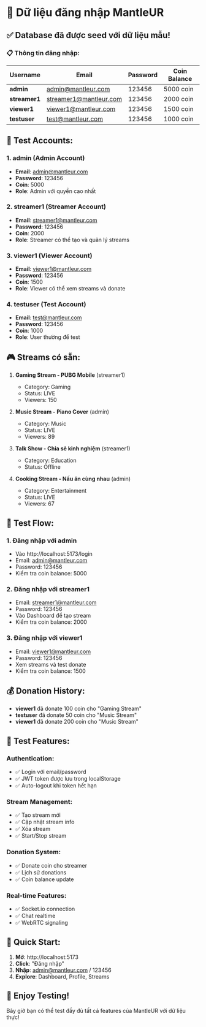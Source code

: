 # 🔐 Dữ liệu đăng nhập MantleUR

## ✅ Database đã được seed với dữ liệu mẫu!

### 📋 Thông tin đăng nhập:

| Username | Email | Password | Coin Balance |
|----------|-------|----------|-------------|
| **admin** | admin@mantleur.com | 123456 | 5000 coin |
| **streamer1** | streamer1@mantleur.com | 123456 | 2000 coin |
| **viewer1** | viewer1@mantleur.com | 123456 | 1500 coin |
| **testuser** | test@mantleur.com | 123456 | 1000 coin |

## 🎯 Test Accounts:

### 1. **admin** (Admin Account)
- **Email**: admin@mantleur.com
- **Password**: 123456
- **Coin**: 5000
- **Role**: Admin với quyền cao nhất

### 2. **streamer1** (Streamer Account)
- **Email**: streamer1@mantleur.com
- **Password**: 123456
- **Coin**: 2000
- **Role**: Streamer có thể tạo và quản lý streams

### 3. **viewer1** (Viewer Account)
- **Email**: viewer1@mantleur.com
- **Password**: 123456
- **Coin**: 1500
- **Role**: Viewer có thể xem streams và donate

### 4. **testuser** (Test Account)
- **Email**: test@mantleur.com
- **Password**: 123456
- **Coin**: 1000
- **Role**: User thường để test

## 🎮 Streams có sẵn:

1. **Gaming Stream - PUBG Mobile** (streamer1)
   - Category: Gaming
   - Status: LIVE
   - Viewers: 150

2. **Music Stream - Piano Cover** (admin)
   - Category: Music
   - Status: LIVE
   - Viewers: 89

3. **Talk Show - Chia sẻ kinh nghiệm** (streamer1)
   - Category: Education
   - Status: Offline

4. **Cooking Stream - Nấu ăn cùng nhau** (admin)
   - Category: Entertainment
   - Status: LIVE
   - Viewers: 67

## 🧪 Test Flow:

### 1. Đăng nhập với admin
- Vào http://localhost:5173/login
- Email: admin@mantleur.com
- Password: 123456
- Kiểm tra coin balance: 5000

### 2. Đăng nhập với streamer1
- Email: streamer1@mantleur.com
- Password: 123456
- Vào Dashboard để tạo stream
- Kiểm tra coin balance: 2000

### 3. Đăng nhập với viewer1
- Email: viewer1@mantleur.com
- Password: 123456
- Xem streams và test donate
- Kiểm tra coin balance: 1500

## 💰 Donation History:

- **viewer1** đã donate 100 coin cho "Gaming Stream"
- **testuser** đã donate 50 coin cho "Music Stream"
- **viewer1** đã donate 200 coin cho "Music Stream"

## 🔧 Test Features:

### Authentication:
- ✅ Login với email/password
- ✅ JWT token được lưu trong localStorage
- ✅ Auto-logout khi token hết hạn

### Stream Management:
- ✅ Tạo stream mới
- ✅ Cập nhật stream info
- ✅ Xóa stream
- ✅ Start/Stop stream

### Donation System:
- ✅ Donate coin cho streamer
- ✅ Lịch sử donations
- ✅ Coin balance update

### Real-time Features:
- ✅ Socket.io connection
- ✅ Chat realtime
- ✅ WebRTC signaling

## 🚀 Quick Start:

1. **Mở**: http://localhost:5173
2. **Click**: "Đăng nhập"
3. **Nhập**: admin@mantleur.com / 123456
4. **Explore**: Dashboard, Profile, Streams

## 🎉 Enjoy Testing!

Bây giờ bạn có thể test đầy đủ tất cả features của MantleUR với dữ liệu thực!



